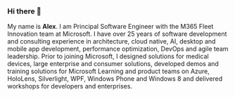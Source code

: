 ### Hi there 👋

My name is **Alex**. I am Principal Software Engineer with the M365 Fleet Innovation team at Microsoft.
I have over 25 years of software development and consulting experience in architecture, cloud native, AI, desktop and mobile app development, performance optimization, DevOps and agile team leadership.
Prior to joining Microsoft, I designed solutions for medical devices, large enterprise and consumer solutions, developed demos and training solutions for Microsoft Learning and product teams on Azure, HoloLens, Silverlight, WPF, Windows Phone and Windows 8 and delivered workshops for developers and enterprises.

<!--
**alexgolesh/alexgolesh** is a ✨ _special_ ✨ repository because its `README.md` (this file) appears on your GitHub profile.

Here are some ideas to get you started:

- 🔭 I’m currently working on ...
- 🌱 I’m currently learning ...
- 👯 I’m looking to collaborate on ...
- 🤔 I’m looking for help with ...
- 💬 Ask me about ...
- 📫 How to reach me: ...
- 😄 Pronouns: ...
- ⚡ Fun fact: ...
-->

